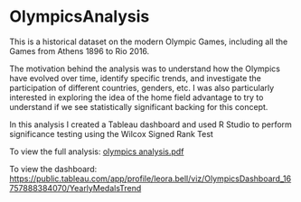# OlympicsAnalysis 

This is a historical dataset on the modern Olympic Games, including all the Games from Athens 1896 to Rio 2016. 

The motivation behind the analysis was to understand how the Olympics have evolved over time, identify specific trends, and investigate the participation of different countries, genders, etc. I was also particularly interested in exploring the idea of the home field advantage to try to understand if we see statistically significant backing for this concept. 

In this analysis I created a Tableau dashboard and used R Studio to perform significance testing using the Wilcox Signed Rank Test

To view the full analysis:
[olympics analysis.pdf](https://github.com/lbell112295/OlympicsAnalysis/files/10824189/olympics.analysis.pdf)

To view the dashboard: 
https://public.tableau.com/app/profile/leora.bell/viz/OlympicsDashboard_16757888384070/YearlyMedalsTrend
